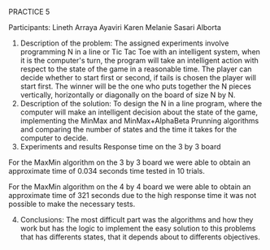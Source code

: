 PRACTICE 5

Participants: Lineth Arraya Ayaviri
Karen Melanie Sasari Alborta

1. Description of the problem:
The assigned experiments involve programming N in a line or Tic Tac Toe with an intelligent system, when it is the computer's turn, the program will take an intelligent action with respect to the state of the game in a reasonable time.
The player can decide whether to start first or second, if tails is chosen the player will start first. The winner will be the one who puts together the N pieces vertically, horizontally or diagonally on the board of size N by N.
2. Description of the solution:
To design the N in a line program, where the computer will make an intelligent decision about the state of the game, implementing the MinMax and MinMax+AlphaBeta Prunning algorithms and comparing the number of states and the time it takes for the computer to decide.
3. Experiments and results
Response time on the 3 by 3 board

For the MaxMin algorithm on the 3 by 3 board we were able to obtain an approximate time of 0.034 seconds time tested in 10 trials.

For the MaxMin algorithm on the 4 by 4 board we were able to obtain an approximate time of 321 seconds due to the high response time it was not possible to make the necessary tests.

4. Conclusions:
The most difficult part was the algorithms and how they work but has the logic to implement the easy solution to this problems that has differents states, that it depends about 
to differents objectives.
